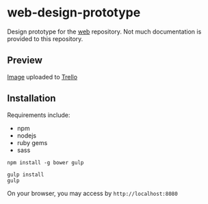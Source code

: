 web-design-prototype
====================

Design prototype for the [web](//github.com/plmph/web) repository. Not much documentation is provided to this repository.

## Preview ##

[Image](https://trello.com/b/k1vqoXPB/plm-web) uploaded to [Trello](https://trello.com/b/k1vqoXPB/plm-web)

## Installation ##

Requirements include:

- npm
- nodejs
- ruby gems
- sass

```
npm install -g bower gulp

gulp install
gulp
```

On your browser, you may access by ```http://localhost:8080```